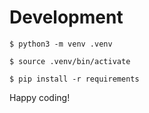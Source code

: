 # Development

```shell
$ python3 -m venv .venv

$ source .venv/bin/activate

$ pip install -r requirements
```

Happy coding!